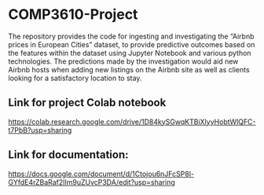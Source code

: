 # COMP3610-Project
The repository provides the code for ingesting and investigating the “Airbnb prices in European Cities” dataset, to provide predictive outcomes based on the features within the dataset using Jupyter Notebook and various python technologies. The predictions made by the investigation would aid new Airbnb hosts when adding new listings on the Airbnb site as well as clients looking for a satisfactory location to stay.

## Link for project Colab notebook 
https://colab.research.google.com/drive/1D84kySGwqKTBiXlyyHobtWlQFC-t7PbB?usp=sharing 

## Link for documentation: 
https://docs.google.com/document/d/1Ctojou6nJFcSP8l-GYfdE4rZBaRaf2lIm9uZUvcP3DA/edit?usp=sharing
